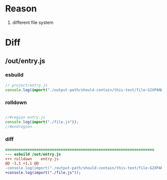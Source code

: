 # Reason
1. different file system
# Diff
## /out/entry.js
### esbuild
```js
// project/entry.js
console.log(import("./output-path/should-contain/this-text/file-G2XPANW2.js"));
```
### rolldown
```js

//#region entry.js
console.log(import("./file.js"));
//#endregion

```
### diff
```diff
===================================================================
--- esbuild	/out/entry.js
+++ rolldown	entry.js
@@ -1,1 +1,1 @@
-console.log(import("./output-path/should-contain/this-text/file-G2XPANW2.js"));
+console.log(import("./file.js"));

```